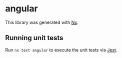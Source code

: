 # angular

This library was generated with [Nx](https://nx.dev).

## Running unit tests

Run `nx test angular` to execute the unit tests via [Jest](https://jestjs.io).

